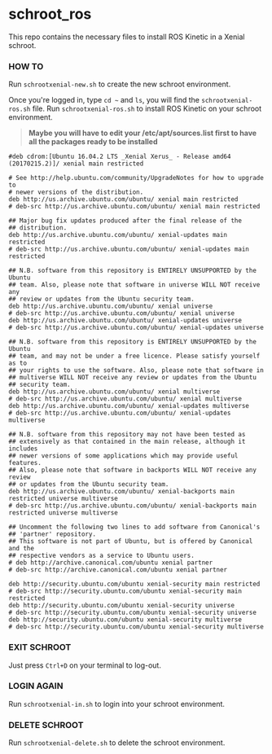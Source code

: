 # schroot_ros
This repo contains the necessary files to install ROS Kinetic in a Xenial schroot.

### HOW TO
Run `schrootxenial-new.sh` to create the new schroot environment. 

Once you're logged in, type `cd ~` and `ls`, you will find the `schrootxenial-ros.sh` file.
Run `schrootxenial-ros.sh` to install ROS Kinetic on your schroot environment.

> **Maybe you will have to edit your /etc/apt/sources.list first to have all the packages ready to be installed**

    #deb cdrom:[Ubuntu 16.04.2 LTS _Xenial Xerus_ - Release amd64 (20170215.2)]/ xenial main restricted

    # See http://help.ubuntu.com/community/UpgradeNotes for how to upgrade to
    # newer versions of the distribution.
    deb http://us.archive.ubuntu.com/ubuntu/ xenial main restricted
    # deb-src http://us.archive.ubuntu.com/ubuntu/ xenial main restricted

    ## Major bug fix updates produced after the final release of the
    ## distribution.
    deb http://us.archive.ubuntu.com/ubuntu/ xenial-updates main restricted
    # deb-src http://us.archive.ubuntu.com/ubuntu/ xenial-updates main restricted

    ## N.B. software from this repository is ENTIRELY UNSUPPORTED by the Ubuntu
    ## team. Also, please note that software in universe WILL NOT receive any
    ## review or updates from the Ubuntu security team.
    deb http://us.archive.ubuntu.com/ubuntu/ xenial universe
    # deb-src http://us.archive.ubuntu.com/ubuntu/ xenial universe
    deb http://us.archive.ubuntu.com/ubuntu/ xenial-updates universe
    # deb-src http://us.archive.ubuntu.com/ubuntu/ xenial-updates universe

    ## N.B. software from this repository is ENTIRELY UNSUPPORTED by the Ubuntu 
    ## team, and may not be under a free licence. Please satisfy yourself as to 
    ## your rights to use the software. Also, please note that software in 
    ## multiverse WILL NOT receive any review or updates from the Ubuntu
    ## security team.
    deb http://us.archive.ubuntu.com/ubuntu/ xenial multiverse
    # deb-src http://us.archive.ubuntu.com/ubuntu/ xenial multiverse
    deb http://us.archive.ubuntu.com/ubuntu/ xenial-updates multiverse
    # deb-src http://us.archive.ubuntu.com/ubuntu/ xenial-updates multiverse

    ## N.B. software from this repository may not have been tested as
    ## extensively as that contained in the main release, although it includes
    ## newer versions of some applications which may provide useful features.
    ## Also, please note that software in backports WILL NOT receive any review
    ## or updates from the Ubuntu security team.
    deb http://us.archive.ubuntu.com/ubuntu/ xenial-backports main restricted universe multiverse
    # deb-src http://us.archive.ubuntu.com/ubuntu/ xenial-backports main restricted universe multiverse

    ## Uncomment the following two lines to add software from Canonical's
    ## 'partner' repository.
    ## This software is not part of Ubuntu, but is offered by Canonical and the
    ## respective vendors as a service to Ubuntu users.
    # deb http://archive.canonical.com/ubuntu xenial partner
    # deb-src http://archive.canonical.com/ubuntu xenial partner

    deb http://security.ubuntu.com/ubuntu xenial-security main restricted
    # deb-src http://security.ubuntu.com/ubuntu xenial-security main restricted
    deb http://security.ubuntu.com/ubuntu xenial-security universe
    # deb-src http://security.ubuntu.com/ubuntu xenial-security universe
    deb http://security.ubuntu.com/ubuntu xenial-security multiverse
    # deb-src http://security.ubuntu.com/ubuntu xenial-security multiverse


### EXIT SCHROOT
Just press `Ctrl+D` on your terminal to log-out.

### LOGIN AGAIN
Run `schrootxenial-in.sh` to login into your schroot environment.

### DELETE SCHROOT
Run `schrootxenial-delete.sh` to delete the schroot environment.


